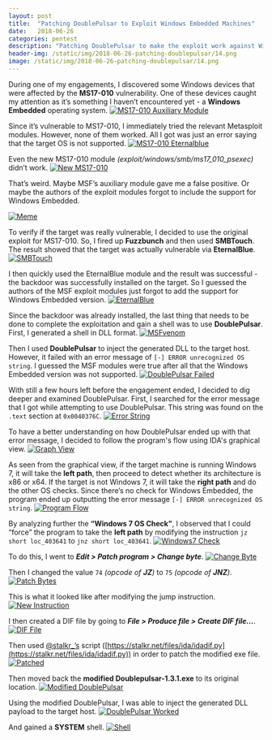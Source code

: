 ```yaml
---
layout: post
title:  "Patching DoublePulsar to Exploit Windows Embedded Machines"
date:   2018-06-26
categories: pentest
description: "Patching DoublePulsar to make the exploit work against Windows Embedded devices."
header-img: /static/img/2018-06-26-patching-doublepulsar/14.png
image: /static/img/2018-06-26-patching-doublepulsar/14.png
---
```


During one of my engagements, I discovered some Windows devices that were affected by the **MS17-010** vulnerability. One of these devices caught my attention as it’s something I haven’t encountered yet - a **Windows Embedded** operating system. 
[![MS17-010 Auxiliary Module](/static/img/2018-06-26-patching-doublepulsar/01.png)](/static/img/2018-06-26-patching-doublepulsar/01.png)

Since it’s vulnerable to MS17-010, I immediately tried the relevant Metasploit modules. However, none of them worked. All I got was just an error saying that the target OS is not supported. 
[![MS17-010 Eternalblue](/static/img/2018-06-26-patching-doublepulsar/02.png)](/static/img/2018-06-26-patching-doublepulsar/02.png)

Even the new MS17-010 module *(exploit/windows/smb/ms17_010_psexec)* didn’t work. 
[![New MS17-010](/static/img/2018-06-26-patching-doublepulsar/03.png)](/static/img/2018-06-26-patching-doublepulsar/03.png)

That’s weird. Maybe MSF’s auxiliary module gave me a false positive. Or maybe the authors of the exploit modules forgot to include the support for Windows Embedded. 

[![Meme](/static/img/2018-06-26-patching-doublepulsar/04.png)](/static/img/2018-06-26-patching-doublepulsar/04.png)

To verify if the target was really vulnerable, I decided to use the original exploit for MS17-010. So, I fired up **Fuzzbunch** and then used **SMBTouch**. The result showed that the target was actually vulnerable via **EternalBlue**.
[![SMBTouch](/static/img/2018-06-26-patching-doublepulsar/05.png)](/static/img/2018-06-26-patching-doublepulsar/05.png)

I then quickly used the EternalBlue module and the result was successful - the backdoor was successfully installed on the target. So I guessed the authors of the MSF exploit modules just forgot to add the support for Windows Embedded version.
[![EternalBlue](/static/img/2018-06-26-patching-doublepulsar/06.png)](/static/img/2018-06-26-patching-doublepulsar/06.png)

Since the backdoor was already installed, the last thing that needs to be done to complete the exploitation and gain a shell was to use **DoublePulsar**. First, I generated a shell in DLL format.
[![MSFvenom](/static/img/2018-06-26-patching-doublepulsar/07.png)](/static/img/2018-06-26-patching-doublepulsar/07.png)

Then I used **DoublePulsar** to inject the generated DLL to the target host. However, it failed with an error message of `[-] ERROR unrecognized OS string`. I guessed the MSF modules were true after all that the Windows Embedded version was not supported.
[![DoublePulsar Failed](/static/img/2018-06-26-patching-doublepulsar/08.png)](/static/img/2018-06-26-patching-doublepulsar/08.png)

With still a few hours left before the engagement ended, I decided to dig deeper and examined DoublePulsar. First, I searched for the error message that I got while attempting to use DoublePulsar. This string was found on the `.text` section at `0x0040376C`. 
[![Error String](/static/img/2018-06-26-patching-doublepulsar/09.png)](/static/img/2018-06-26-patching-doublepulsar/09.png)

To have a better understanding on how DoublePulsar ended up with that error message, I decided to follow the program's flow using IDA's graphical view.
[![Graph View](/static/img/2018-06-26-patching-doublepulsar/10.png)](/static/img/2018-06-26-patching-doublepulsar/10.png)

As seen from the graphical view, if the target machine is running Windows 7, it will take the **left path**, then proceed to detect whether its architecture is x86 or x64. If the target is not Windows 7, it will take the **right path** and do the other OS checks. Since there’s no check for Windows Embedded, the program ended up outputting the error message `[-] ERROR unrecognized OS string`.
[![Program Flow](/static/img/2018-06-26-patching-doublepulsar/11.png)](/static/img/2018-06-26-patching-doublepulsar/11.png)

By analyzing further the **“Windows 7 OS Check”**, I observed that I could “force” the program to take the **left path** by modifying the instruction `jz short loc_403641` to `jnz short loc_403641`.
[![Windows7 Check](/static/img/2018-06-26-patching-doublepulsar/12.png)](/static/img/2018-06-26-patching-doublepulsar/12.png)

To do this, I went to **_Edit > Patch program > Change byte_**.
[![Change Byte](/static/img/2018-06-26-patching-doublepulsar/13.png)](/static/img/2018-06-26-patching-doublepulsar/13.png)

Then I changed the value `74` _(opcode of **JZ**)_ to `75` _(opcode of **JNZ**)_.
[![Patch Bytes](/static/img/2018-06-26-patching-doublepulsar/14.png)](/static/img/2018-06-26-patching-doublepulsar/14.png)

This is what it looked like after modifying the jump instruction. 
[![New Instruction](/static/img/2018-06-26-patching-doublepulsar/15.png)](/static/img/2018-06-26-patching-doublepulsar/15.png)

I then created a DIF file by going to **_File > Produce file > Create DIF file..._**. 
[![DIF File](/static/img/2018-06-26-patching-doublepulsar/16.png)](/static/img/2018-06-26-patching-doublepulsar/16.png)

Then used  [@stalkr_’s](https://twitter.com/stalkr_) script ([https://stalkr.net/files/ida/idadif.py](https://stalkr.net/files/ida/idadif.py)) in order to patch the modified exe file.
[![Patched](/static/img/2018-06-26-patching-doublepulsar/17.png)](/static/img/2018-06-26-patching-doublepulsar/17.png)

Then moved back the **modified Doublepulsar-1.3.1.exe** to its original location.
[![Modified DoublePulsar](/static/img/2018-06-26-patching-doublepulsar/18.png)](/static/img/2018-06-26-patching-doublepulsar/18.png)

Using the modified DoublePulsar, I was able to inject the generated DLL payload to the target host.
[![DoublePulsar Worked](/static/img/2018-06-26-patching-doublepulsar/19.png)](/static/img/2018-06-26-patching-doublepulsar/19.png)

And gained a **SYSTEM** shell.
[![Shell](/static/img/2018-06-26-patching-doublepulsar/20.png)](/static/img/2018-06-26-patching-doublepulsar/20.png)
